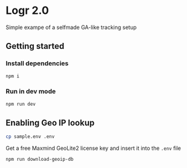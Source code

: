 # Logr 2.0

Simple exampe of a selfmade GA-like tracking setup

## Getting started

### Install dependencies

```sh
npm i
```

### Run in dev mode

```sh
npm run dev
```

## Enabling Geo IP lookup

```sh
cp sample.env .env
```

Get a free Maxmind GeoLite2 license key and insert it into the `.env` file

```sh
npm run download-geoip-db
```
